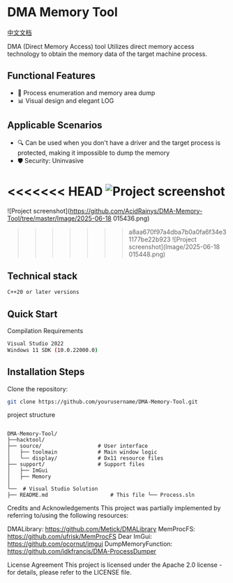 # DMA Memory Tool

[中文文档](README-CN.md) 

DMA (Direct Memory Access) tool
Utilizes direct memory access technology to obtain the memory data of the target machine process. 

## Functional Features
- 💾 Process enumeration and memory area dump
- 📊 Visual design and elegant LOG

## Applicable Scenarios
- 🔍 Can be used when you don't have a driver and the target process is protected, making it impossible to dump the memory
- 🛡️ Security: Uninvasive


<<<<<<< HEAD
![Project screenshot](https://github.com/AcidRainys/DMA-Memory-Tool/tree/master/Image/2025-06-18015436.png) 
=======
![Project screenshot](https://github.com/AcidRainys/DMA-Memory-Tool/tree/master/Image/2025-06-18 015436.png) 
>>>>>>> a8aa670f97a4dba7b0a0fa6f34e31177be22b923
![Project screenshot](Image/2025-06-18 015448.png) 


## Technical stack
```bash
C++20 or later versions
```

## Quick Start
Compilation Requirements

```bash
Visual Studio 2022
Windows 11 SDK (10.0.22000.0)
```

## Installation Steps
Clone the repository:

```bash
git clone https://github.com/yourusername/DMA-Memory-Tool.git
```

project structure
```info

DMA-Memory-Tool/
├──hacktool/
├── source/                  # User interface
│   ├── toolmain             # Main window logic
│   └── display/             # Dx11 resource files
├── support/                 # Support files 
│   ├── ImGui
│   ├── Memory
│
└──  # Visual Studio Solution
├── README.md                    # This file └── Process.sln

```

Credits and Acknowledgements
This project was partially implemented by referring to/using the following resources:

DMALibrary: https://github.com/Metick/DMALibrary
MemProcFS: https://github.com/ufrisk/MemProcFS
Dear ImGui: https://github.com/ocornut/imgui
DumpMemoryFunction: https://github.com/idkfrancis/DMA-ProcessDumper

License Agreement
This project is licensed under the Apache 2.0 license - for details, please refer to the LICENSE file.
